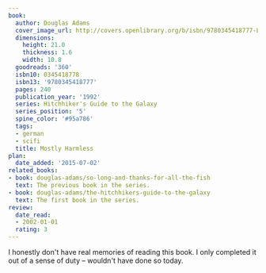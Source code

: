 ```yaml
---
book:
  author: Douglas Adams
  cover_image_url: http://covers.openlibrary.org/b/isbn/9780345418777-L.jpg
  dimensions:
    height: 21.0
    thickness: 1.6
    width: 10.8
  goodreads: '360'
  isbn10: 0345418778
  isbn13: '9780345418777'
  pages: 240
  publication_year: '1992'
  series: Hitchhiker's Guide to the Galaxy
  series_position: '5'
  spine_color: '#95a786'
  tags:
  - german
  - scifi
  title: Mostly Harmless
plan:
  date_added: '2015-07-02'
related_books:
- book: douglas-adams/so-long-and-thanks-for-all-the-fish
  text: The previous book in the series.
- book: douglas-adams/the-hitchhikers-guide-to-the-galaxy
  text: The first book in the series.
review:
  date_read:
  - 2002-01-01
  rating: 3
---
```


I honestly don't have real memories of reading this book. I only completed it out of a sense of duty – wouldn't have
done so today.
